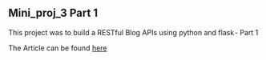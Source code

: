 ## Mini_proj_3 Part 1
This project was to build a RESTful Blog APIs using python and flask - Part 1

The Article can be found [here](https://www.codementor.io/@olawalealadeusi896/restful-api-with-python-flask-framework-and-postgres-db-part-1-kbrwbygx5)
